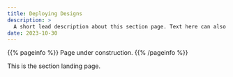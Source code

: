 ```yaml
---
title: Deploying Designs
description: >
  A short lead description about this section page. Text here can also be **bold** or _italic_ and can even be split over multiple paragraphs.
date: 2023-10-30
---
```


{{% pageinfo %}}
Page under construction.
{{% /pageinfo %}}

This is the section landing page.
